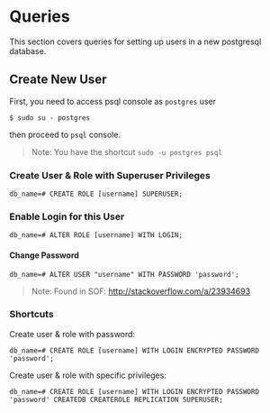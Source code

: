 # Queries

This section covers queries for setting up users in a new postgresql database.

## Create New User

First, you need to access psql console as `postgres` user

    $ sudo su - postgres

then proceed to `psql` console.

>Note: You have the shortcut `sudo -u postgres psql`

### Create User & Role with Superuser Privileges

    db_name=# CREATE ROLE [username] SUPERUSER;

### Enable Login for this User

    db_name=# ALTER ROLE [username] WITH LOGIN;

#### Change Password

    db_name=# ALTER USER "username" WITH PASSWORD 'password';

> Note: Found in SOF: http://stackoverflow.com/a/23934693

### Shortcuts

Create user & role with password:

    db_name=# CREATE ROLE [username] WITH LOGIN ENCRYPTED PASSWORD 'password';

Create user & role with specific privileges:

    db_name=# CREATE ROLE [username] WITH LOGIN ENCRYPTED PASSWORD 'password' CREATEDB CREATEROLE REPLICATION SUPERUSER;
